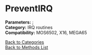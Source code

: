 # PreventIRQ

**Parameters:** ;  
**Category:** IRQ routines  
**Compatibility:** MOS6502, X16, MEGA65  


[Back to Categories](../categories/irq_routines.md)  
[Back to Methods List](../../SUMMARY.md)
